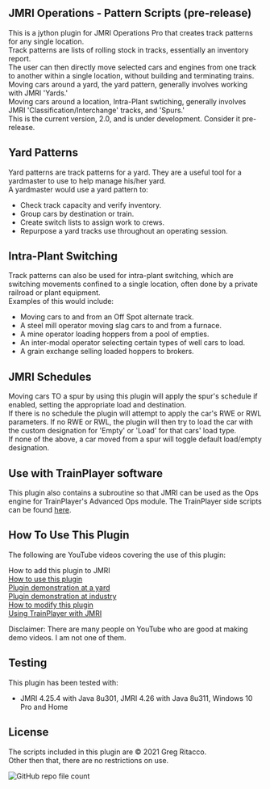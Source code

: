 ## JMRI Operations - Pattern Scripts (pre-release)
This is a jython plugin for JMRI Operations Pro that creates track patterns for any single location.  
Track patterns are lists of rolling stock in tracks, essentially an inventory report.  
The user can then directly move selected cars and engines from one track to another within a single location, without building and terminating trains.   
Moving cars around a yard, the yard pattern, generally involves working with JMRI 'Yards.'  
Moving cars around a location, Intra-Plant swtiching, generally involves JMRI 'Classification/Interchange' tracks, and 'Spurs.'  
This is the current version, 2.0, and is under development. Consider it pre-release.  

## Yard Patterns
Yard patterns are track patterns for a yard. They are a useful tool for a yardmaster to use to help manage his/her yard.  
A yardmaster would use a yard pattern to:  
* Check track capacity and verify inventory.  
* Group cars by destination or train.  
* Create switch lists to assign work to crews.  
* Repurpose a yard tracks use throughout an operating session.  

## Intra-Plant Switching
Track patterns can also be used for intra-plant switching, which are switching movements confined to a single location, often done by a private railroad or plant equipment.  
Examples of this would include:  
* Moving cars to and from an Off Spot alternate track.  
* A steel mill operator moving slag cars to and from a furnace.  
* A mine operator loading hoppers from a pool of empties.  
* An inter-modal operator selecting certain types of well cars to load.  
* A grain exchange selling loaded hoppers to brokers.  

## JMRI Schedules
Moving cars TO a spur by using this plugin will apply the spur's schedule if enabled, setting the appropriate load and destination.  
If there is no schedule the plugin will attempt to apply the car's RWE or RWL parameters.
If no RWE or RWL, the plugin will then try to load the car with the custom designation for 'Empty' or 'Load' for that cars' load type.  
If none of the above, a car moved from a spur will toggle default load/empty designation.  

## Use with TrainPlayer software
This plugin also contains a subroutine so that JMRI can be used as the Ops engine for TrainPlayer's Advanced Ops module. The TrainPlayer side scripts can be found [here](https://github.com/GregRitacco/QuickKeys).  

## How To Use This Plugin
The following are YouTube videos covering the use of this plugin:  

How to add this plugin to JMRI  
[How to use this plugin](https://youtu.be/GjPtXk3oKmc)  
[Plugin demonstration at a yard](https://youtu.be/IdXvxyo-E3Y)  
[Plugin demonstration at industry](https://youtu.be/2Tv6sUMDD_Y)  
[How to modify this plugin](https://youtu.be/DK6O9AQmqXo)  
[Using TrainPlayer with JMRI](https://youtu.be/rlUfoSesnQo)  

Disclaimer:
There are many people on YouTube who are good at making demo videos. I am not one of them.  

## Testing
This plugin has been tested with:
* JMRI 4.25.4 with Java 8u301, JMRI 4.26 with Java 8u311, Windows 10 Pro and Home  

## License
The scripts included in this plugin are © 2021 Greg Ritacco.  
Other then that, there are no restrictions on use.


![GitHub repo file count](https://img.shields.io/github/directory-file-count/GregRitacco/JMRI-Operations---Pattern-Scripts?style=flat-square)
